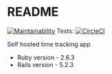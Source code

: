 # README

[![Maintainability](https://api.codeclimate.com/v1/badges/605d0973c5577635ee3d/maintainability)](https://codeclimate.com/github/kaozdl/red_timer/maintainability) Tests: [![CircleCI](https://circleci.com/gh/kaozdl/red_timer.svg?style=svg)](https://circleci.com/gh/kaozdl/red_timer)

Self hosted time tracking app

* Ruby version - 2.6.3
* Rails version - 5.2.3
